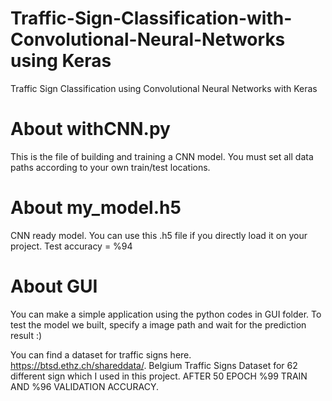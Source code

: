 # Traffic-Sign-Classification-with-Convolutional-Neural-Networks using Keras
Traffic Sign Classification using Convolutional Neural Networks with Keras

# About withCNN.py
This is the file of building and training a CNN model.
You must set all data paths according to your own train/test locations.

# About my_model.h5
CNN ready model. You can use this .h5 file if you directly load it on your project. Test accuracy = %94

# About GUI
You can make a simple application using the python codes in GUI folder. To test the model we built, specify a image path and wait for the prediction result :)


You can find a dataset for traffic signs here. https://btsd.ethz.ch/shareddata/. Belgium Traffic Signs Dataset for 62 different sign which I used in this project.
AFTER 50 EPOCH %99 TRAIN AND %96 VALIDATION ACCURACY.
